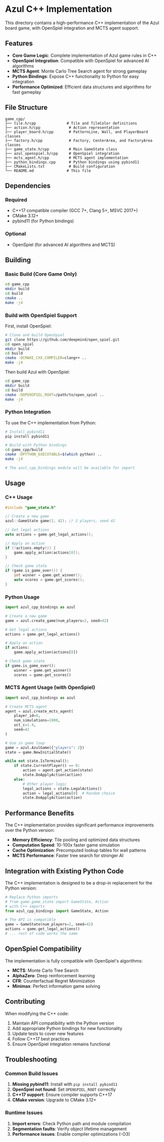 # Azul C++ Implementation

This directory contains a high-performance C++ implementation of the Azul board game, with OpenSpiel integration and MCTS agent support.

## Features

- **Core Game Logic**: Complete implementation of Azul game rules in C++
- **OpenSpiel Integration**: Compatible with OpenSpiel for advanced AI algorithms
- **MCTS Agent**: Monte Carlo Tree Search agent for strong gameplay
- **Python Bindings**: Expose C++ functionality to Python for easy integration
- **Performance Optimized**: Efficient data structures and algorithms for fast gameplay

## File Structure

```
game_cpp/
├── tile.h/cpp              # Tile and TileColor definitions
├── action.h/cpp             # Action representation
├── player_board.h/cpp       # PatternLine, Wall, and PlayerBoard classes
├── factory.h/cpp            # Factory, CenterArea, and FactoryArea classes
├── game_state.h/cpp         # Main GameState class
├── azul_openspiel.h/cpp     # OpenSpiel integration
├── mcts_agent.h/cpp         # MCTS agent implementation
├── python_bindings.cpp      # Python bindings using pybind11
├── CMakeLists.txt           # Build configuration
└── README.md               # This file
```

## Dependencies

### Required
- C++17 compatible compiler (GCC 7+, Clang 5+, MSVC 2017+)
- CMake 3.12+
- pybind11 (for Python bindings)

### Optional
- OpenSpiel (for advanced AI algorithms and MCTS)

## Building

### Basic Build (Core Game Only)

```bash
cd game_cpp
mkdir build
cd build
cmake ..
make -j4
```

### Build with OpenSpiel Support

First, install OpenSpiel:

```bash
# Clone and build OpenSpiel
git clone https://github.com/deepmind/open_spiel.git
cd open_spiel
mkdir build
cd build
cmake -DCMAKE_CXX_COMPILER=clang++ ..
make -j4
```

Then build Azul with OpenSpiel:

```bash
cd game_cpp
mkdir build
cd build
cmake -DOPENSPIEL_ROOT=/path/to/open_spiel ..
make -j4
```

### Python Integration

To use the C++ implementation from Python:

```bash
# Install pybind11
pip install pybind11

# Build with Python bindings
cd game_cpp/build
cmake -DPYTHON_EXECUTABLE=$(which python) ..
make -j4

# The azul_cpp_bindings module will be available for import
```

## Usage

### C++ Usage

```cpp
#include "game_state.h"

// Create a new game
azul::GameState game(2, 42); // 2 players, seed 42

// Get legal actions
auto actions = game.get_legal_actions();

// Apply an action
if (!actions.empty()) {
    game.apply_action(actions[0]);
}

// Check game state
if (game.is_game_over()) {
    int winner = game.get_winner();
    auto scores = game.get_scores();
}
```

### Python Usage

```python
import azul_cpp_bindings as azul

# Create a new game
game = azul.create_game(num_players=2, seed=42)

# Get legal actions
actions = game.get_legal_actions()

# Apply an action
if actions:
    game.apply_action(actions[0])

# Check game state
if game.is_game_over():
    winner = game.get_winner()
    scores = game.get_scores()
```

### MCTS Agent Usage (with OpenSpiel)

```python
import azul_cpp_bindings as azul

# Create MCTS agent
agent = azul.create_mcts_agent(
    player_id=0,
    num_simulations=1000,
    uct_c=1.4,
    seed=42
)

# Use in game loop
game = azul.AzulGame({"players": 2})
state = game.NewInitialState()

while not state.IsTerminal():
    if state.CurrentPlayer() == 0:
        action = agent.get_action(state)
        state.DoApplyAction(action)
    else:
        # Other player logic
        legal_actions = state.LegalActions()
        action = legal_actions[0]  # Random choice
        state.DoApplyAction(action)
```

## Performance Benefits

The C++ implementation provides significant performance improvements over the Python version:

- **Memory Efficiency**: Tile pooling and optimized data structures
- **Computation Speed**: 10-100x faster game simulation
- **Cache Optimization**: Precomputed lookup tables for wall patterns
- **MCTS Performance**: Faster tree search for stronger AI

## Integration with Existing Python Code

The C++ implementation is designed to be a drop-in replacement for the Python version:

```python
# Replace Python imports
# from game.game_state import GameState, Action
# with C++ imports
from azul_cpp_bindings import GameState, Action

# The API is compatible
game = GameState(num_players=2, seed=42)
actions = game.get_legal_actions()
# ... rest of code works the same
```

## OpenSpiel Compatibility

The implementation is fully compatible with OpenSpiel's algorithms:

- **MCTS**: Monte Carlo Tree Search
- **AlphaZero**: Deep reinforcement learning
- **CFR**: Counterfactual Regret Minimization
- **Minimax**: Perfect information game solving

## Contributing

When modifying the C++ code:

1. Maintain API compatibility with the Python version
2. Add appropriate Python bindings for new functionality
3. Update tests to cover new features
4. Follow C++17 best practices
5. Ensure OpenSpiel integration remains functional

## Troubleshooting

### Common Build Issues

1. **Missing pybind11**: Install with `pip install pybind11`
2. **OpenSpiel not found**: Set `OPENSPIEL_ROOT` correctly
3. **C++17 support**: Ensure compiler supports C++17
4. **CMake version**: Upgrade to CMake 3.12+

### Runtime Issues

1. **Import errors**: Check Python path and module compilation
2. **Segmentation faults**: Verify object lifetime management
3. **Performance issues**: Enable compiler optimizations (-O3) 